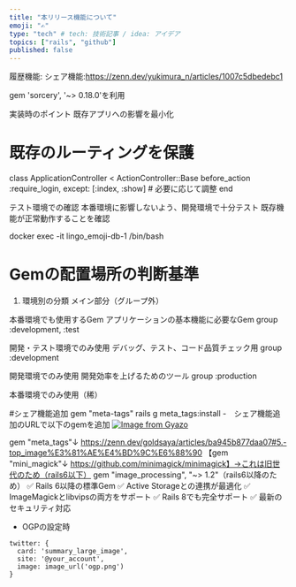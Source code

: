 ```yaml
---
title: "本リリース機能について"
emoji: "✍️"
type: "tech" # tech: 技術記事 / idea: アイデア
topics: ["rails", "github"]
published: false
---
```

履歴機能:
シェア機能:https://zenn.dev/yukimura_n/articles/1007c5dbedebc1

gem 'sorcery', '~> 0.18.0'を利用

実装時のポイント
既存アプリへの影響を最小化

# 既存のルーティングを保護
class ApplicationController < ActionController::Base
  before_action :require_login, except: [:index, :show]  # 必要に応じて調整
end

テスト環境での確認
本番環境に影響しないよう、開発環境で十分テスト
既存機能が正常動作することを確認

docker exec -it lingo_emoji-db-1 /bin/bash

# Gemの配置場所の判断基準
1. 環境別の分類
メイン部分（グループ外）

本番環境でも使用するGem
アプリケーションの基本機能に必要なGem
group :development, :test

開発・テスト環境でのみ使用
デバッグ、テスト、コード品質チェック用
group :development

開発環境でのみ使用
開発効率を上げるためのツール
group :production

本番環境でのみ使用（稀）

#シェア機能追加
gem "meta-tags"
rails g meta_tags:install
-　シェア機能追加のURLで以下のgemを追加
[![Image from Gyazo](https://i.gyazo.com/9417372f50ffc9a2f8b45501426476bb.png)](https://gyazo.com/9417372f50ffc9a2f8b45501426476bb)

gem "meta_tags"↓
https://zenn.dev/goldsaya/articles/ba945b877daa07#5.-top_image%E3%81%AE%E4%BD%9C%E6%88%90
【gem "mini_magick"↓
https://github.com/minimagick/minimagick】→これは旧世代のため（rails6以下）
gem "image_processing", "~> 1.2"（rails6以降のため）
  ✅ Rails 6以降の標準Gem
  ✅ Active Storageとの連携が最適化
  ✅ ImageMagickとlibvipsの両方をサポート
  ✅ Rails 8でも完全サポート
  ✅ 最新のセキュリティ対応
- OGPの設定時
```
twitter: {
  card: 'summary_large_image',
  site: '@your_account',
  image: image_url('ogp.png')
}
```
